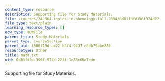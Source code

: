 ```yaml
---
content_type: resource
description: Supporting file for Study Materials.
file: /courses/24-964-topics-in-phonology-fall-2004/0d81f0fd396f974d22ff1c83c06e7ede_math.txt
file_type: text/plain
learning_resource_types: []
ocw_type: OCWFile
parent_title: Study Materials
parent_type: CourseSection
parent_uid: f600f19d-ae22-b3f4-9437-c8db79bbe880
resourcetype: Other
title: math.txt
uid: 0d81f0fd-396f-974d-22ff-1c83c06e7ede
---
```

Supporting file for Study Materials.